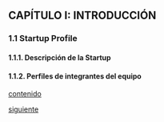 ## CAPÍTULO I: INTRODUCCIÓN 

### 1.1 Startup Profile
#### 1.1.1. Descripción de la Startup
#### 1.1.2. Perfiles de integrantes del equipo


[contenido](../contenido.md) 

[siguiente](./1.2-solution-profile.md)